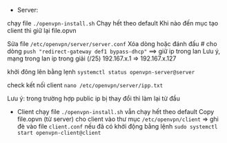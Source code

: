 - Server: 

chạy file
```./openvpn-install.sh```
Chạy hết theo default
Khi nào đến mục tạo client thì giữ lại file.opvn

Sửa file ```/etc/openvpn/server/server.conf```
Xóa dòng hoặc đánh đấu # cho dòng 
```push "redirect-gateway def1 bypass-dhcp"```
==> giữ ip trong lan
Lưu ý, mạng trong lan ip trong giải (/25) 192.167.x.1 => 192.167.x.127

khởi đông lên bằng lẹnh
```systemctl status openvpn-server@server```

check kết nối client
```nano /etc/openvpn/server/ipp.txt```

Lưu ý: trong trường hợp public ip bị thay đổi thì làm lại từ đầu


- Client
chạy file 
```./openvpn-install.sh```
vẫn chạy hết theo default
Copy file.opvn (từ server) cho client vào thư mục ```/etc/openvpn/client``` => ghi đè vào file ```client.conf``` nếu đã có
khởi động bằng lệnh 
```sudo systemctl start openvpn-client@client```

